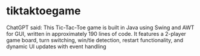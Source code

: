 # tiktaktoegame
ChatGPT said: This Tic-Tac-Toe game is built in Java using Swing and AWT for GUI, written in approximately 190 lines of code. It features a 2-player game board, turn switching, win/tie detection, restart functionality, and dynamic UI updates with event handling
